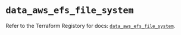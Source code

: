 # `data_aws_efs_file_system`

Refer to the Terraform Registory for docs: [`data_aws_efs_file_system`](https://registry.terraform.io/providers/hashicorp/aws/4.63.0/docs/data-sources/efs_file_system).
